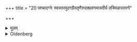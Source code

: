 +++
title = "20 पश्चादग्नेः स्वस्तरमुदगग्रैस्तृणैरुदक्प्रवणमास्तीर्य तस्मिन्नास्तरणे"

+++

<details><summary>मूलम्</summary>

पश्चादग्नेः स्वस्तरमुदगग्रैस्तृणैरुदक्प्रवणमास्तीर्य तस्मिन्नास्तरणे गृहपतिरास्ते २०
</details>

<details><summary>Oldenberg</summary>

20. Having spread out to the west of the fire a layer of northward-pointed grass, so that it is inclined towards the north, the householder sits down on that layer,
</details>
